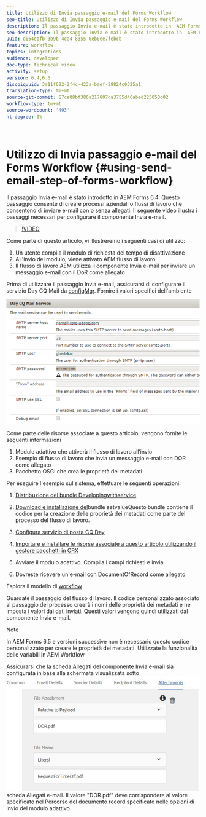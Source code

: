 ```yaml
---
title: Utilizzo di Invia passaggio e-mail del Forms Workflow
seo-title: Utilizzo di Invia passaggio e-mail del Forms Workflow
description: Il passaggio Invia e-mail è stato introdotto in  AEM Forms 6.4. Questo passaggio consente di creare processi aziendali o flussi di lavoro che consentono di inviare e-mail con o senza allegati. Il seguente video illustra i passaggi necessari per configurare il componente Invia e-mail
seo-description: Il passaggio Invia e-mail è stato introdotto in  AEM Forms 6.4. Questo passaggio consente di creare processi aziendali o flussi di lavoro che consentono di inviare e-mail con o senza allegati. Il seguente video illustra i passaggi necessari per configurare il componente Invia e-mail
uuid: d054ebfb-3b9b-4ca4-8355-0eb0ee7febcb
feature: workflow
topics: integrations
audience: developer
doc-type: technical video
activity: setup
version: 6.4,6.5
discoiquuid: 3a11f602-2f4c-423a-baef-28824c0325a1
translation-type: tm+mt
source-git-commit: 67ca08bf386a217807da3755d46abed225050d02
workflow-type: tm+mt
source-wordcount: '493'
ht-degree: 0%

---
```



# Utilizzo di Invia passaggio e-mail del Forms Workflow {#using-send-email-step-of-forms-workflow}

Il passaggio Invia e-mail è stato introdotto in  AEM Forms 6.4. Questo passaggio consente di creare processi aziendali o flussi di lavoro che consentono di inviare e-mail con o senza allegati. Il seguente video illustra i passaggi necessari per configurare il componente Invia e-mail.

>[!VIDEO](https://video.tv.adobe.com/v/21499/?quality=9&learn=on)

Come parte di questo articolo, vi illustreremo i seguenti casi di utilizzo:

1. Un utente compila il modulo di richiesta del tempo di disattivazione
1. All&#39;invio del modulo, viene attivato AEM flusso di lavoro
1. Il flusso di lavoro AEM utilizza il componente Invia e-mail per inviare un messaggio e-mail con il DoR come allegato

Prima di utilizzare il passaggio Invia e-mail, assicurarsi di configurare il servizio Day CQ Mail da [configMgr](http://localhost:4502/system/console/configMgr). Fornire i valori specifici dell&#39;ambiente

![Configura servizio di posta CQ Day](assets/mailservice.png)

Come parte delle risorse associate a questo articolo, vengono fornite le seguenti informazioni

1. Modulo adattivo che attiverà il flusso di lavoro all’invio
1. Esempio di flusso di lavoro che invia un messaggio e-mail con DOR come allegato
1. Pacchetto OSGi che crea le proprietà dei metadati

Per eseguire l&#39;esempio sul sistema, effettuare le seguenti operazioni:

1. [Distribuzione del bundle Developingwithservice](/help/forms/assets/common-osgi-bundles/DevelopingWithServiceUser.jar)

1. [Download e installazione del](/help/forms/assets/common-osgi-bundles/SetValueApp.core-1.0-SNAPSHOT.jar)bundle setvalueQuesto bundle contiene il codice per la creazione delle proprietà dei metadati come parte del processo del flusso di lavoro.
1. [Configura servizio di posta CQ Day](https://helpx.adobe.com/experience-manager/6-5/sites/administering/using/notification.html)
1. [Importare e installare le risorse associate a questo articolo utilizzando il gestore pacchetti in CRX](assets/emaildoraemformskt.zip)
1. Avviare il modulo [](http://localhost:4502/content/dam/formsanddocuments/helpx/timeoffrequestform/jcr:content?wcmmode=disabled)adattivo. Compila i campi richiesti e invia.
1. Dovreste ricevere un&#39;e-mail con DocumentOfRecord come allegato

Esplora il modello di [workflow](http://localhost:4502/editor.html/conf/global/settings/workflow/models/emaildor.html)

Guardate il passaggio del flusso di lavoro. Il codice personalizzato associato al passaggio del processo creerà i nomi delle proprietà dei metadati e ne imposta i valori dai dati inviati. Questi valori vengono quindi utilizzati dal componente Invia e-mail.

>[!NOTE]
>
>In  AEM Forms 6.5 e versioni successive non è necessario questo codice personalizzato per creare le proprietà dei metadati. Utilizzate la funzionalità delle variabili in AEM Workflow

Assicurarsi che la scheda Allegati del componente Invia e-mail sia configurata in base alla schermata visualizzata sotto![Invia](assets/sendemailcomponentconfigure.jpg)scheda Allegati e-mail. Il valore &quot;DOR.pdf&quot; deve corrispondere al valore specificato nel Percorso del documento record specificato nelle opzioni di invio del modulo adattivo.

